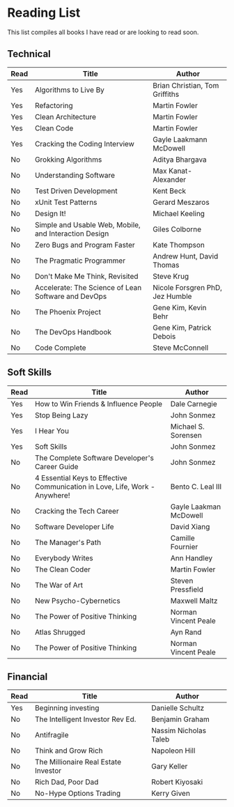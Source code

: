 # Reading List

This list compiles all books I have read or are looking to read soon.

## Technical

| Read  | Title                                                                       | Author                          |
| ----- | --------------------------------------------------------------------------- | ------------------------------- |
| Yes   | Algorithms to Live By                                                       | Brian Christian, Tom Griffiths  |
| Yes   | Refactoring                                                                 | Martin Fowler                   |
| Yes   | Clean Architecture                                                          | Martin Fowler                   |
| Yes   | Clean Code                                                                  | Martin Fowler                   |
| Yes   | Cracking the Coding Interview                                               | Gayle Laakmann McDowell         |
| No    | Grokking Algorithms                                                         | Aditya Bhargava                 |
| No    | Understanding Software                                                      | Max Kanat-Alexander             |
| No    | Test Driven Development                                                     | Kent Beck                       |
| No    | xUnit Test Patterns                                                         | Gerard Meszaros                 |
| No    | Design It!                                                                  | Michael Keeling                 |
| No    | Simple and Usable Web, Mobile, and Interaction Design                       | Giles Colborne                  |
| No    | Zero Bugs and Program Faster                                                | Kate Thompson                   |
| No    | The Pragmatic Programmer                                                    | Andrew Hunt, David Thomas       |
| No    | Don't Make Me Think, Revisited                                              | Steve Krug                      |
| No    | Accelerate: The Science of Lean Software and DevOps                         | Nicole Forsgren PhD, Jez Humble |
| No    | The Phoenix Project                                                         | Gene Kim, Kevin Behr            |
| No    | The DevOps Handbook                                                         | Gene Kim, Patrick Debois        |
| No    | Code Complete                                                               | Steve McConnell                 |

## Soft Skills

| Read  | Title                                                                       | Author                  |
| ----- | --------------------------------------------------------------------------- | ----------------------- |
| Yes   | How to Win Friends & Influence People                                       | Dale Carnegie           |
| Yes   | Stop Being Lazy                                                             | John Sonmez             |
| Yes   | I Hear You                                                                  | Michael S. Sorensen     |
| Yes   | Soft Skills                                                                 | John Sonmez             |
| No    | The Complete Software Developer's Career Guide                              | John Sonmez             |
| No    | 4 Essential Keys to Effective Communication in Love, Life, Work - Anywhere! | Bento C. Leal III       |
| No    | Cracking the Tech Career                                                    | Gayle Laakman McDowell  |
| No    | Software Developer Life                                                     | David Xiang             |
| No    | The Manager's Path                                                          | Camille Fournier        |
| No    | Everybody Writes                                                            | Ann Handley             |
| No    | The Clean Coder                                                             | Martin Fowler           |
| No    | The War of Art                                                              | Steven Pressfield       |
| No    | New Psycho-Cybernetics                                                      | Maxwell Maltz           |
| No    | The Power of Positive Thinking                                              | Norman Vincent Peale    |
| No    | Atlas Shrugged                                                              | Ayn Rand                |
| No    | The Power of Positive Thinking                                              | Norman Vincent Peale    |

## Financial

| Read  | Title                                                                       | Author                  |
| ----- | --------------------------------------------------------------------------- | ----------------------- |
| Yes   | Beginning investing                                                         | Danielle Schultz        |
| No    | The Intelligent Investor Rev Ed.                                            | Benjamin Graham         |
| No    | Antifragile                                                                 | Nassim Nicholas Taleb   |
| No    | Think and Grow Rich                                                         | Napoleon Hill           |
| No    | The Millionaire Real Estate Investor                                        | Gary Keller             |
| No    | Rich Dad, Poor Dad                                                          | Robert Kiyosaki         |
| No    | No-Hype Options Trading                                                     | Kerry Given             |

